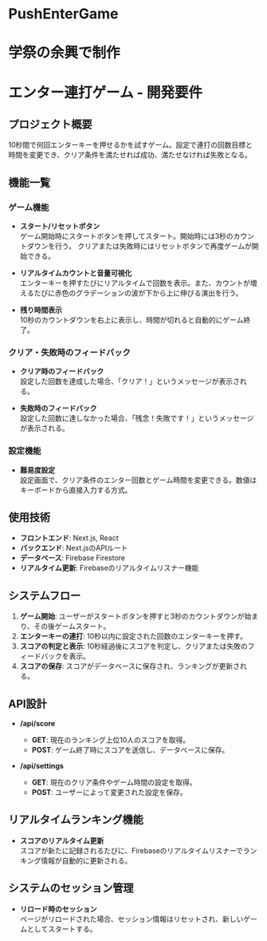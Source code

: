 # PushEnterGame
# 学祭の余興で制作

# エンター連打ゲーム - 開発要件

## プロジェクト概要
10秒間で何回エンターキーを押せるかを試すゲーム。設定で連打の回数目標と時間を変更でき、クリア条件を満たせれば成功、満たせなければ失敗となる。

## 機能一覧
### ゲーム機能
- **スタート/リセットボタン**  
  ゲーム開始時にスタートボタンを押してスタート。開始時には3秒のカウントダウンを行う。
  クリアまたは失敗時にはリセットボタンで再度ゲームが開始できる。

- **リアルタイムカウントと音量可視化**  
  エンターキーを押すたびにリアルタイムで回数を表示。また、カウントが増えるたびに赤色のグラデーションの波が下から上に伸びる演出を行う。

- **残り時間表示**  
  10秒のカウントダウンを右上に表示し、時間が切れると自動的にゲーム終了。

### クリア・失敗時のフィードバック
- **クリア時のフィードバック**  
  設定した回数を達成した場合、「クリア！」というメッセージが表示される。

- **失敗時のフィードバック**  
  設定した回数に達しなかった場合、「残念！失敗です！」というメッセージが表示される。

### 設定機能
- **難易度設定**  
  設定画面で、クリア条件のエンター回数とゲーム時間を変更できる。数値はキーボードから直接入力する方式。

## 使用技術
- **フロントエンド**: Next.js, React
- **バックエンド**: Next.jsのAPIルート
- **データベース**: Firebase Firestore
- **リアルタイム更新**: Firebaseのリアルタイムリスナー機能

## システムフロー
1. **ゲーム開始**: ユーザーがスタートボタンを押すと3秒のカウントダウンが始まり、その後ゲームスタート。
2. **エンターキーの連打**: 10秒以内に設定された回数のエンターキーを押す。
3. **スコアの判定と表示**: 10秒経過後にスコアを判定し、クリアまたは失敗のフィードバックを表示。
4. **スコアの保存**: スコアがデータベースに保存され、ランキングが更新される。

## API設計
- **/api/score**  
  - **GET**: 現在のランキング上位10人のスコアを取得。
  - **POST**: ゲーム終了時にスコアを送信し、データベースに保存。

- **/api/settings**  
  - **GET**: 現在のクリア条件やゲーム時間の設定を取得。
  - **POST**: ユーザーによって変更された設定を保存。

## リアルタイムランキング機能
- **スコアのリアルタイム更新**  
  スコアが新たに記録されるたびに、Firebaseのリアルタイムリスナーでランキング情報が自動的に更新される。

## システムのセッション管理
- **リロード時のセッション**  
  ページがリロードされた場合、セッション情報はリセットされ、新しいゲームとしてスタートする。
